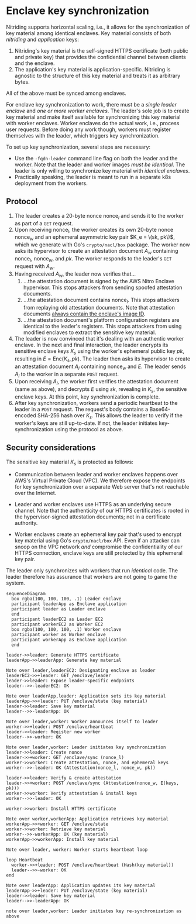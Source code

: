 # Enclave key synchronization

Nitriding supports horizontal scaling, i.e., it allows for the synchronization
of key material among identical enclaves.  Key material consists of both
_nitriding_ and _application_ keys:

1. Nitriding's key material is the self-signed HTTPS certificate (both public
   and private key) that provides the confidential channel between clients and
   the enclave.
2. The application's key material is application-specific.  Nitriding is
   agnostic to the structure of this key material and treats it as arbitrary
   bytes.

All of the above must be synced among enclaves.

For enclave key synchronization to work, there must be a _single leader
enclave_ and _one or more worker enclaves_.  The leader's sole job is to
create key material and make itself available for synchronizing this key
material with worker enclaves.  Worker enclaves do the actual work, i.e.,
process user requests.  Before doing any work though, workers must register
themselves with the leader, which triggers key synchronization.

To set up key synchronization, several steps are necessary:

* Use the `-fqdn-leader` command line flag on both the leader and the worker.
  Note that the leader and worker images _must be identical_.  The leader is
  only willing to synchronize key material with _identical enclaves_.
* Practically speaking, the leader is meant to run in a separate k8s deployment
  from the workers.

## Protocol

1. The leader creates a 20-byte nonce $\textrm{nonce}_l$ and sends it to the
   worker as part of a `GET` request.
2. Upon receiving $\textrm{nonce}_l$, the worker creates its own 20-byte nonce
   $\textrm{nonce}_w$ and an ephemeral asymmetric key pair $K_e = \(sk, pk\)$,
   which we generate with Go's `crypto/nacl/box` package. The worker now asks
   its hypervisor to create an attestation document $A_w$ containing
   $\textrm{nonce}_l$, $\textrm{nonce}_w$, and $pk$. The worker responds to the
   leader's `GET` request with $A_w$.
3. Having received $A_w$, the leader now verifies that...
   1. ...the attestation document is signed by the AWS Nitro Enclave hypervisor.
      This stops attackers from sending spoofed attestation documents.
   2. ...the attestation document contains $\textrm{nonce}_l$. This stops
      attackers from replaying old attestation documents.  Note that attestation
      documents [always contain the enclave's image ID](https://docs.aws.amazon.com/enclaves/latest/user/set-up-attestation.html).
   3. ...the attestation document's platform configuration registers are
      identical to the leader's registers. This stops attackers from using
      modified enclaves to extract the sensitive key material.
4. The leader is now convinced that it's dealing with an authentic worker
   enclave. In the next and final interaction, the leader encrypts its sensitive
   enclave keys $K_s$ using the worker's ephemeral public key $pk$, resulting in
   $E = \textrm{Enc}(K_s, pk)$. The leader then asks its hypervisor to create an
   attestation document $A_l$ containing $\textrm{nonce}_w$ and $E$. The leader
   sends $A_l$ to the worker in a separate `POST` request.
6. Upon receiving $A_l$, the worker first verifies the attestation document
   (same as above), and decrypts $E$ using $sk$, revealing in $K_s$, the
   sensitive enclave keys. At this point, key synchronization is complete.
7. After key synchronization, workers send a periodic heartbeat to the leader in
   a `POST` request.  The request's body contains a Base64-encoded SHA-256 hash
   over $K_s$.  This allows the leader to verify if the worker's keys are still
   up-to-date.  If not, the leader initiates key-synchronization using the
   protocol as above.

## Security considerations

The sensitive key material $K_s$ is protected as follows:

* Communication between leader and worker enclaves happens over AWS's Virtual
  Private Cloud (VPC).  We therefore expose the endpoints for key
  synchronization over a separate Web server that's not reachable over the
  Internet.

* Leader and worker enclaves use HTTPS as an underlying secure channel.  Note
  that the authenticity of our HTTPS certificates is rooted in the
  hypervisor-signed attestation documents; not in a certificate authority.

* Worker enclaves create an ephemeral key pair that's used to encrypt key
  material using Go's `crypto/nacl/box` API.  Even if an attacker can snoop on
  the VPC network _and_ compromise the confidentiality of our HTTPS connection,
  enclave keys are still protected by this ephemeral key pair.

The leader only synchronizes with workers that run _identical_ code.  The leader
therefore has assurance that workers are not going to game the system.

```mermaid
sequenceDiagram
  box rgba(100, 100, 100, .1) Leader enclave
  participant leaderApp as Enclave application
  participant leader as Leader enclave
  end
  participant leaderEC2 as Leader EC2
  participant workerEC2 as Worker EC2
  box rgba(100, 100, 100, .1) Worker enclave
  participant worker as Worker enclave
  participant workerApp as Enclave application
  end

leader->>leader: Generate HTTPS certificate
leaderApp->>leaderApp: Generate key material

Note over leader,leaderEC2: Designating enclave as leader
leaderEC2->>+leader: GET /enclave/leader
leader->>leader: Expose leader-specific endpoints
leader-->>-leaderEC2: OK

Note over leaderApp,leader: Application sets its key material
leaderApp->>+leader: PUT /enclave/state (key material)
leader->>leader: Save key material
leader-->>-leaderApp: OK

Note over leader,worker: Worker announces itself to leader
worker->>+leader: POST /enclave/heartbeat
leader->>leader: Register new worker
leader-->>-worker: OK

Note over leader,worker: Leader initiates key synchronization
leader->>leader: Create nonce
leader->>+worker: GET /enclave/sync (nonce_l)
worker->>worker: Create attestation, nonce, and ephemeral keys
worker-->>-leader: OK (Attestation(nonce_l, nonce_w, pk))

leader->>leader: Verify & create attestation
leader->>+worker: POST /enclave/sync (Attestation(nonce_w, E(keys, pk)))
worker->>worker: Verify attestation & install keys
worker-->>-leader: OK

worker->>worker: Install HTTPS certificate

Note over worker,workerApp: Application retrieves key material
workerApp->>+worker: GET /enclave/state
worker->>worker: Retrieve key material
worker-->>-workerApp: OK (key material)
workerApp->>workerApp: Install key material

Note over leader, worker: Worker starts heartbeat loop

loop Heartbeat
  worker->>+leader: POST /enclave/heartbeat (Hash(key material))
  leader-->>-worker: OK
end

Note over leaderApp: Application updates its key material
leaderApp->>+leader: PUT /enclave/state (key material)
leader->>leader: Save key material
leader-->>-leaderApp: OK

note over leader,worker: Leader initiates key re-synchronization as above
```